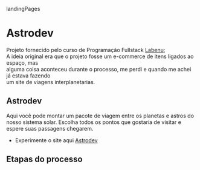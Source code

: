 landingPages
# Astrodev

Projeto fornecido pelo curso de Programação Fullstack [Labenu](https://www.labenu.com.br/);  
A ideia original era que o projeto fosse um e-commerce de itens ligados ao espaço, mas  
alguma coisa aconteceu durante o processo, me perdi e quando me achei já estava fazendo  
um site de viagens interplanetarias.

## Astrodev
  Aqui você pode montar um pacote de viagem entre os planetas e astros do nosso sistema solar. Escolha todos os pontos que gostaria de visitar e espere suas passagens chegarem.

* Experimente o site aqui [Astrodev](http://terrific-fight.surge.sh/)


## Etapas do processo
